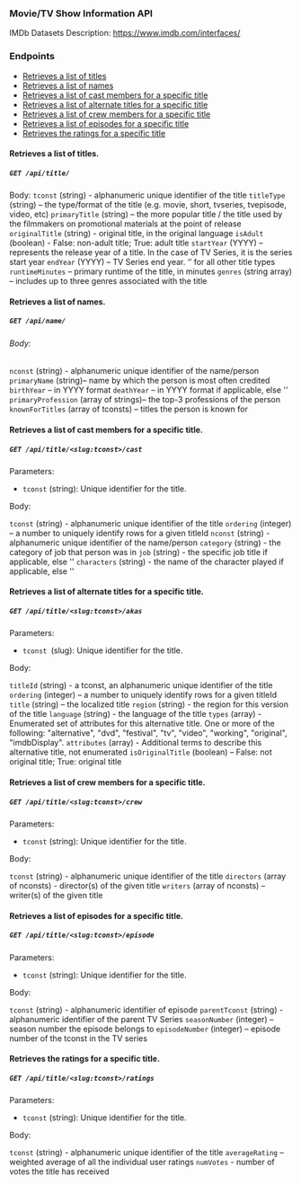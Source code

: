 ### Movie/TV Show Information API

IMDb Datasets Description: https://www.imdb.com/interfaces/

### Endpoints

- [Retrieves a list of titles](#retrieves-a-list-of-titles)
- [Retrieves a list of names](#retrieves-a-list-of-names)
- [Retrieves a list of cast members for a specific title](#retrieves-a-list-of-cast-members-for-a-specific-title)
- [Retrieves a list of alternate titles for a specific title](#retrieves-a-list-of-alternate-titles-for-a-specific-title)
- [Retrieves a list of crew members for a specific title](#retrieves-a-list-of-crew-members-for-a-specific-title)
- [Retrieves a list of episodes for a specific title](#retrieves-a-list-of-episodes-for-a-specific-title)
- [Retrieves the ratings for a specific title](#retrieves-the-ratings-for-a-specific-title)

#### Retrieves a list of titles.

##### `GET /api/title/`

Body:
`tconst` (string) - alphanumeric unique identifier of the title
`titleType` (string) – the type/format of the title (e.g. movie, short, tvseries, tvepisode, video, etc)
`primaryTitle` (string) – the more popular title / the title used by the filmmakers on promotional materials at the point of release
`originalTitle` (string) - original title, in the original language
`isAdult` (boolean) - False: non-adult title; True: adult title
`startYear` (YYYY) – represents the release year of a title. In the case of TV Series, it is the series start year
`endYear` (YYYY) – TV Series end year. ‘’ for all other title types
`runtimeMinutes` – primary runtime of the title, in minutes
`genres` (string array) – includes up to three genres associated with the title

#### Retrieves a list of names.

##### `GET /api/name/`

###### Body:

`nconst` (string) - alphanumeric unique identifier of the name/person
`primaryName` (string)– name by which the person is most often credited
`birthYear` – in YYYY format
`deathYear` – in YYYY format if applicable, else ''
`primaryProfession` (array of strings)– the top-3 professions of the person
`knownForTitles` (array of tconsts) – titles the person is known for

#### Retrieves a list of cast members for a specific title.

##### `GET /api/title/<slug:tconst>/cast`

Parameters:

- `tconst` (string): Unique identifier for the title.

Body:

`tconst` (string) - alphanumeric unique identifier of the title
`ordering` (integer) – a number to uniquely identify rows for a given titleId
`nconst` (string) - alphanumeric unique identifier of the name/person
`category` (string) - the category of job that person was in
`job` (string) - the specific job title if applicable, else ''
`characters` (string) - the name of the character played if applicable, else ''

#### Retrieves a list of alternate titles for a specific title.

##### `GET /api/title/<slug:tconst>/akas`

Parameters:

- `tconst `(slug): Unique identifier for the title.

Body:

`titleId` (string) - a tconst, an alphanumeric unique identifier of the title
`ordering` (integer) – a number to uniquely identify rows for a given titleId
`title` (string) – the localized title
`region` (string) - the region for this version of the title
`language` (string) - the language of the title
`types` (array) - Enumerated set of attributes for this alternative title. One or more of the following: "alternative", "dvd", "festival", "tv", "video", "working", "original", "imdbDisplay".
`attributes` (array) - Additional terms to describe this alternative title, not enumerated
`isOriginalTitle` (boolean) – False: not original title; True: original title

#### Retrieves a list of crew members for a specific title.

##### `GET /api/title/<slug:tconst>/crew`

Parameters:

- `tconst` (string): Unique identifier for the title.

Body:

`tconst` (string) - alphanumeric unique identifier of the title
`directors` (array of nconsts) - director(s) of the given title
`writers` (array of nconsts) – writer(s) of the given title

#### Retrieves a list of episodes for a specific title.

##### `GET /api/title/<slug:tconst>/episode`

Parameters:

- `tconst` (string): Unique identifier for the title.

Body:

`tconst` (string) - alphanumeric identifier of episode
`parentTconst` (string) - alphanumeric identifier of the parent TV Series
`seasonNumber` (integer) – season number the episode belongs to
`episodeNumber` (integer) – episode number of the tconst in the TV series

#### Retrieves the ratings for a specific title.

##### `GET /api/title/<slug:tconst>/ratings`

Parameters:

- `tconst` (string): Unique identifier for the title.

Body:

`tconst` (string) - alphanumeric unique identifier of the title
`averageRating` – weighted average of all the individual user ratings
`numVotes` - number of votes the title has received
